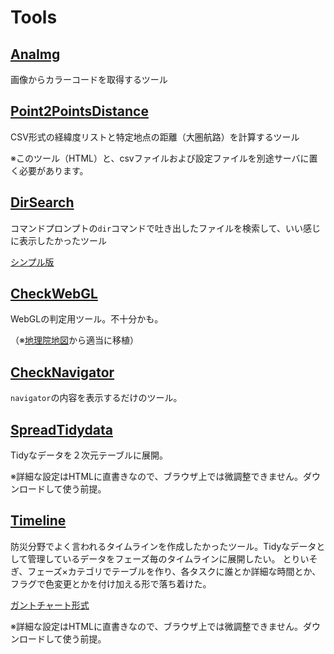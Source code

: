 # Tools

## [AnaImg](https://mghs15.github.io/Tools/AnaImg/)
画像からカラーコードを取得するツール

## [Point2PointsDistance](https://mghs15.github.io/Tools/Point2PointsDistance/)
CSV形式の経緯度リストと特定地点の距離（大圏航路）を計算するツール

※このツール（HTML）と、csvファイルおよび設定ファイルを別途サーバに置く必要があります。

## [DirSearch](https://mghs15.github.io/Tools/DirSearch/)
コマンドプロンプトの`dir`コマンドで吐き出したファイルを検索して、いい感じに表示したかったツール

[シンプル版](https://mghs15.github.io/Tools/DirSearch/simple.html)

## [CheckWebGL](https://mghs15.github.io/Tools/CheckWebGL)
WebGLの判定用ツール。不十分かも。

（※[地理院地図](https://maps.gsi.go.jp/)から適当に移植）


## [CheckNavigator](https://mghs15.github.io/Tools/CheckNavigator)
`navigator`の内容を表示するだけのツール。

## [SpreadTidydata](https://mghs15.github.io/Tools/SpreadTidydata)
Tidyなデータを２次元テーブルに展開。

※詳細な設定はHTMLに直書きなので、ブラウザ上では微調整できません。ダウンロードして使う前提。

## [Timeline](https://mghs15.github.io/Tools/Timeline)
防災分野でよく言われるタイムラインを作成したかったツール。Tidyなデータとして管理しているデータをフェーズ毎のタイムラインに展開したい。
とりいそぎ、フェーズ×カテゴリでテーブルを作り、各タスクに誰とか詳細な時間とか、フラグで色変更とかを付け加える形で落ち着けた。

[ガントチャート形式](https://mghs15.github.io/Tools/Timeline/index2.html)

※詳細な設定はHTMLに直書きなので、ブラウザ上では微調整できません。ダウンロードして使う前提。
